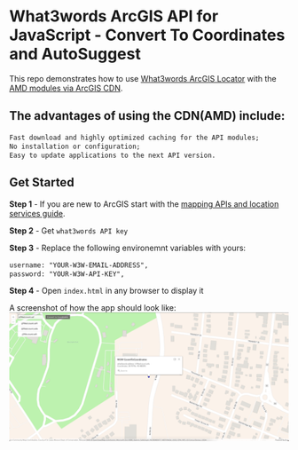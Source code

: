 # What3words ArcGIS API for JavaScript - Convert To Coordinates and AutoSuggest 

This repo demonstrates how to use [What3words ArcGIS Locator](https://developer.what3words.com/tools/gis-extensions/arcgis) with the [AMD modules via ArcGIS CDN](https://developers.arcgis.com/javascript/latest/install-and-set-up/).

## The advantages of using the CDN(AMD) include:

    Fast download and highly optimized caching for the API modules;
    No installation or configuration;
    Easy to update applications to the next API version.


## Get Started

**Step 1** - If you are new to ArcGIS start with the [mapping APIs and location services guide](https://developers.arcgis.com/documentation/mapping-apis-and-services/).

**Step 2** - Get `what3words API key` 

**Step 3** - Replace the following environemnt variables with yours:

    username: "YOUR-W3W-EMAIL-ADDRESS", 
    password: "YOUR-W3W-API-KEY", 

**Step 4** - Open `index.html` in any browser to display it

A screenshot of how the app should look like:
![What3words Convert To Coordinates and AutoSuggest in ArcGIS JS](./images/convertToCoords_autosuggest.png)

